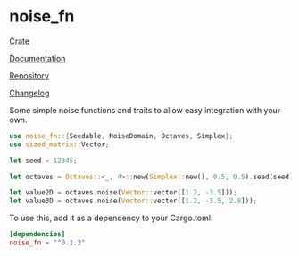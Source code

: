 # noise_fn

[Crate](https://crates.io/crates/noise_fn)

[Documentation](https://docs.rs/noise_fn)

[Repository](https://github.com/LukeMiles49/noise-fn-rs)

[Changelog](https://github.com/LukeMiles49/noise-fn-rs/blob/master/CHANGELOG.md)

Some simple noise functions and traits to allow easy integration with your own.

```rust
use noise_fn::{Seedable, NoiseDomain, Octaves, Simplex};
use sized_matrix::Vector;

let seed = 12345;

let octaves = Octaves::<_, 4>::new(Simplex::new(), 0.5, 0.5).seed(seed);

let value2D = octaves.noise(Vector::vector([1.2, -3.5]));
let value3D = octaves.noise(Vector::vector([1.2, -3.5, 2.8]));
```

To use this, add it as a dependency to your Cargo.toml:
```toml
[dependencies]
noise_fn = "^0.1.2"
```
